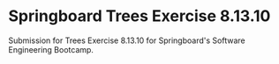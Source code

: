 # Springboard Trees Exercise 8.13.10

Submission for Trees Exercise 8.13.10 for Springboard's Software Engineering Bootcamp.
